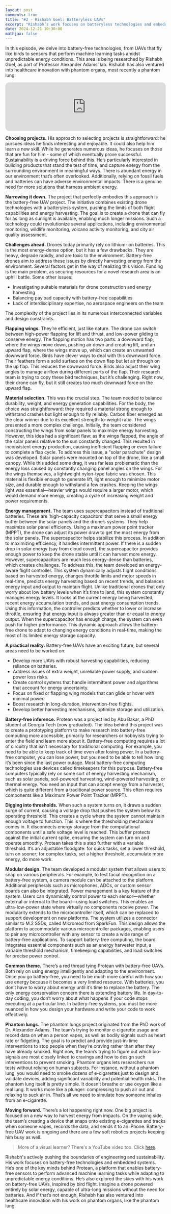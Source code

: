 ```yaml
---
layout: post
comments: true
title: "#2 - Rishabh Goel: Batteryless UAVs"
excerpt: "Rishabh’s work focuses on batteryless technologies and embedded systems. His team recently built batteryless UAVs that flap like birds. He’s one of the key minds behind Protean, a platform that enables batteryless sensors to perform machine learning tasks amidst unpredictable energy conditions."
date: 2024-12-21 10:30:00
mathjax: false
---
```


<style>
.post-header h1 {
    font-size: 35px;
}
.post pre,
.post code {
    background-color: #fcfcfc;
    font-size: 13px;
}
.post blockquote {
    font-style: italic;
    background: #f9f9f9;
    border-left: 5px solid #ccc;
    margin: 1.5em 10px;
    padding: 0.5em 10px;
}
</style>

In this episode, we delve into battery-free technologies, from UAVs that fly like birds to sensors that perform machine learning tasks amidst unpredictable energy conditions. This area is being researched by Rishabh Goel, as part of Professor Alexander Adams’ lab. Rishabh has also ventured into healthcare innovation with phantom organs, most recently a phantom lung.

<iframe style="border-radius:12px" src="https://open.spotify.com/embed/episode/4tQVp0l21cQIgZC3jIUfdR?utm_source=generator" width="100%" height="152" frameBorder="0" allowfullscreen="" allow="autoplay; clipboard-write; encrypted-media; fullscreen; picture-in-picture" loading="lazy"></iframe>

**Choosing projects.** His approach to selecting projects is straightforward: he pursues ideas he finds interesting and enjoyable. It could also help him learn a new skill. While he generates numerous ideas, he focuses on those that are fun for him - some of which eventually prove successful. Sustainability is a driving force behind this. He’s particularly interested in building products that stand the test of time, and capture energy from the surrounding environment in meaningful ways. There is abundant energy in our environment that’s often overlooked. Additionally, relying on fossil fuels and batteries can have adverse environmental impacts. There is a genuine need for more solutions that harness ambient energy.

**Narrowing it down.** The project that perfectly embodies this approach is the battery-free UAV project. The initiative combines existing drone technologies with a batteryless system, pushing the limits of both flight capabilities and energy harvesting. The goal is to create a drone that can fly for as long as sunlight is available, enabling much longer missions. Such a technology could revolutionize several applications, including environmental monitoring, wildlife monitoring, volcano activity monitoring, and city air quality assessment.

**Challenges ahead.** Drones today primarily rely on lithium-ion batteries. This is the most energy-dense option, but it has a few drawbacks. They are heavy, degrade rapidly, and are toxic to the environment. Battery-free drones aim to address these issues by directly harvesting energy from the environment. Several factors get in the way of realizing this vision. Funding is the main problem, as securing resources for a novel research area is an uphill battle. Some other issues:

* Investigating suitable materials for drone construction and energy harvesting
* Balancing payload capacity with battery-free capabilities
* Lack of interdisciplinary expertise, no aerospace engineers on the team

The complexity of the project lies in its numerous interconnected variables and design constraints.

**Flapping wings.** They’re efficient, just like nature. The drone can switch between high-power flapping for lift and thrust, and low-power gliding to conserve energy. The flapping motion has two parts: a downward flap, where the wings move down, pushing air down and creating lift, and an upward flap, where the wings move up, which can create an unwanted downward force. Birds have clever ways to deal with this downward force. Their feathers form a solid surface on the down flap but let air through on the up flap. This reduces the downward force. Birds also adjust their wing angles to manage airflow during different parts of the flap. Their research team is trying to copy these bird techniques, but it’s challenging. Right now, their drone can fly, but it still creates too much downward force on the upward flap.

**Material selection.** This was the crucial step. The team needed to balance durability, weight, and energy generation capabilities. For the body, the choice was straightforward: they required a material strong enough to withstand crashes but light enough to fly reliably. Carbon fiber emerged as the clear winner due to its excellent strength-to-weight ratio. The wings presented a more complex challenge. Initially, the team considered constructing the wings from solar panels to maximize energy harvesting. However, this idea had a significant flaw: as the wings flapped, the angle of the solar panels relative to the sun constantly changed. This resulted in inconsistent energy production, causing inefficient flapping or even failure to complete a flap cycle. To address this issue, a "solar parachute" design was developed. Solar panels were mounted on top of the drone, like a small canopy. While this added some drag, it was far less problematic than the energy loss caused by constantly changing panel angles on the wings. For the wings themselves, a lightweight nylon-type fabric was chosen. This material is flexible enough to generate lift, light enough to minimize motor size, and durable enough to withstand a few crashes. Keeping the wings light was essential—heavier wings would require a larger motor, which would demand more energy, creating a cycle of increasing weight and power requirements.

**Energy management.** The team uses supercapacitors instead of traditional batteries. These are ‘high-capacity capacitors’ that serve a small energy buffer between the solar panels and the drone’s systems. They help maximize solar panel efficiency. Using a maximum power point tracker (MPPT), the drone can adjust its power draw to get the most energy from the solar panels. The supercapacitor helps stabilize this process. In addition to maximizing efficiency, it handles intermittent power. If there is a sudden drop in solar energy (say from cloud cover), the supercapacitor provides enough power to keep the drone stable until it can harvest more energy. However, supercapacitors are much less energy-dense than batteries, which creates challenges. To address this, the team developed an energy-aware flight controller. This system dynamically adjusts flight conditions based on harvested energy, changes throttle limits and motor speeds in real-time, predicts energy harvesting based on recent trends, and balances energy input and output to maintain flight. Unlike traditional drones that only worry about low battery levels when it’s time to land, this system constantly manages energy levels. It looks at the current energy being harvested, recent energy accumulation trends, and past energy consumption trends. Using this information, the controller predicts whether to lower or increase throttle, ensuring that energy input is always greater than or equal to energy output. When the supercapacitor has enough charge, the system can even push for higher performance. This dynamic approach allows the battery-free drone to adapt to changing energy conditions in real-time, making the most of its limited energy storage capacity.

**A practical reality.** Battery-free UAVs have an exciting future, but several areas need to be worked on:

* Develop more UAVs with robust harvesting capabilities, reducing reliance on batteries.
* Address issues of extra weight, unreliable power supply, and sudden power loss risks.
* Create control systems that handle intermittent power and algorithms that account for energy uncertainty.
* Focus on fixed or flapping wing models that can glide or hover with minimal power.
* Boost research in long-duration, intervention-free flights.
* Develop better harvesting mechanisms, optimize storage and utilization.

**Battery-free inference.** Protean was a project led by Abu Bakar, a PhD student at Georgia Tech (now graduated). The idea behind this project was to create a prototyping platform to make research into battery-free computing more accessible, primarily for researchers or hobbyists trying to enter the field and learn more about it. Battery-free computing requires a lot of circuitry that isn’t necessary for traditional computing. For example, you need to be able to keep track of time even after losing power. In a battery-free computer, you can lose power, but you need to be able to tell how long it’s been since the last power outage. Most battery-free computing technologies use devices called timekeepers for this purpose. Battery-free computers typically rely on some sort of energy harvesting mechanism, such as solar panels, soil-powered harvesting, wind-powered harvesting, or thermal energy. You need an input that can accept energy from a harvester, which is quite different from a traditional power source. This often requires components like a Maximum Power Point Tracker (MPPT).

**Digging into thresholds.** When such a system turns on, it draws a sudden surge of current, causing a voltage drop that pushes the system below its operating threshold. This creates a cycle where the system cannot maintain enough voltage to function. This is where the thresholding mechanism comes in. It disconnects energy storage from the computational components until a safe voltage level is reached. This buffer protects against the initial current spike, ensuring the system can turn on and operate smoothly. Protean takes this a step further with a variable threshold. It’s an adjustable floodgate: for quick tasks, set a lower threshold, turn on sooner; for complex tasks, set a higher threshold, accumulate more energy, do more work.

**Modular design.** The team developed a modular system that allows users to snap on various peripherals. For example, to test facial recognition on a battery-free system, a camera module can be attached to the platform. Additional peripherals such as microphones, ADCs, or custom sensor boards can also be integrated. Power management is a key feature of the system. Users can dynamically control power to each sensor—whether external or internal to the board—using load switches. This enables an ultra-low-power state where virtually no components receive power. The modularity extends to the microcontroller itself, which can be replaced to support development on new platforms. The system utilizes a connector similar to M.2 SSDs, called Micromod from SparkFun. This design allows the platform to accommodate various microcontroller packages, enabling users to pair any microcontroller with any sensor to create a wide range of battery-free applications. To support battery-free computing, the board integrates essential components such as an energy harvester input, a variable threshold mechanism, timekeeping capabilities, and load switches for precise power control.

**Common theme.** There’s a red thread tying Protean with battery-free UAVs. Both rely on using energy intelligently and adapting to the environment. Once you go battery-free, you need to be much more careful with how you use energy because it becomes a very limited resource. With batteries, you don’t have to worry about energy until it’s time to replace the battery. The only energy conservation concern there is extending battery life. In day-to-day coding, you don’t worry about what happens if your code stops executing at a particular line. In battery-free systems, you must be more nuanced in how you design your hardware and write your code to work effectively.

**Phantom lungs.** The phantom lungs project originated from the PhD work of Dr. Alexander Adams. The team’s trying to monitor e-cigarette usage and record data on when a person vapes, as well as bodily signals such as heart rate or fidgeting. The goal is to predict and provide just-in-time interventions to stop people when they’re craving rather than after they have already smoked. Right now, the team’s trying to figure out which bio-signals are most closely linked to cravings and how to design such interventions to prevent smoking. Phantom organs lets researchers run tests without relying on human subjects. For instance, without a phantom lung, you would need to smoke dozens of e-cigarettes just to design and validate devices, adding significant variability and potential health risks. The phantom lung itself is pretty simple. It doesn’t breathe or use oxygen like a real lung. It works more like a plunger: compressing to push air out and relaxing to suck air in. That’s all we need to simulate how someone inhales from an e-cigarette.

**Moving forward.** There’s a lot happening right now. One big project is focused on a new way to harvest energy from impacts. On the vaping side, the team’s creating a device that snaps onto existing e-cigarettes and tracks when someone vapes, records the data, and sends it to an iPhone. Battery-free UAV work is ongoing and there are a few soft robotics projects keeping him busy as well.

> More of a visual learner? There's a YouTube video too. Click [here](https://www.youtube.com/@gatechai).

Rishabh's actively pushing the boundaries of engineering and sustainability. His work focuses on battery-free technologies and embedded systems. He’s one of the key minds behind Protean, a platform that enables battery-free sensors to perform advanced machine learning tasks while adapting to unpredictable energy conditions. He’s also explored the skies with his work on battery-free UAVs, inspired by bird flight. Imagine a drone powered entirely by solar energy, capable of ultra-long missions without the need for batteries. And if that’s not enough, Rishabh has also ventured into healthcare innovation with his work on phantom organs, like the phantom lung.
